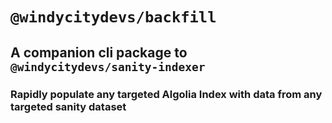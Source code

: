 # `@windycitydevs/backfill`

## A companion cli package to `@windycitydevs/sanity-indexer`

### Rapidly populate any targeted Algolia Index with data from any targeted sanity dataset
